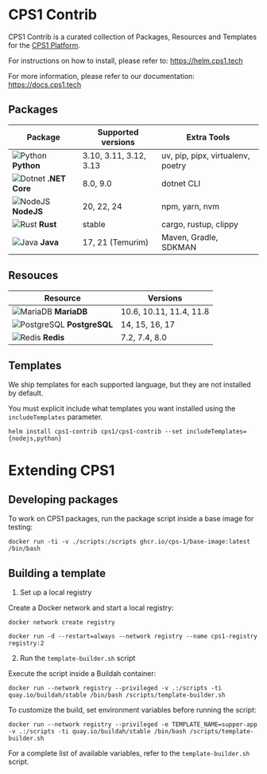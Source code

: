 # CPS1 Contrib

CPS1 Contrib is a curated collection of Packages, Resources and Templates for the [CPS1 Platform](https://cps1.tech).

For instructions on how to install, please refer to: https://helm.cps1.tech

For more information, please refer to our documentation: https://docs.cps1.tech

## Packages

| Package | Supported versions                          | Extra Tools                      |
|----------|-----------------------------------|----------------------------------|
| ![Python](https://cdn.jsdelivr.net/gh/devicons/devicon/icons/python/python-original.svg) **Python** | 3.10, 3.11, 3.12, 3.13                   | uv, pip, pipx, virtualenv, poetry           |
| ![Dotnet](https://cdn.jsdelivr.net/gh/devicons/devicon/icons/dotnetcore/dotnetcore-original.svg) **.NET Core** | 8.0, 9.0                | dotnet CLI                 |
| ![NodeJS](https://cdn.jsdelivr.net/gh/devicons/devicon/icons/nodejs/nodejs-original.svg) **NodeJS** | 20, 22, 24                    | npm, yarn, nvm                    |
| ![Rust](https://cdn.jsdelivr.net/gh/devicons/devicon@latest/icons/rust/rust-original.svg) **Rust** | stable       | cargo, rustup, clippy             |
| ![Java](https://cdn.jsdelivr.net/gh/devicons/devicon/icons/java/java-original.svg) **Java** | 17, 21 (Temurim)                    | Maven, Gradle, SDKMAN             |

## Resouces

| Resource | Versions                  |
|----------|---------------------------|
| ![MariaDB](https://cdn.jsdelivr.net/gh/devicons/devicon/icons/mariadb/mariadb-original.svg) **MariaDB** | 10.6, 10.11, 11.4, 11.8          |
| ![PostgreSQL](https://cdn.jsdelivr.net/gh/devicons/devicon/icons/postgresql/postgresql-original.svg) **PostgreSQL** | 14, 15, 16, 17              |
| ![Redis](https://cdn.jsdelivr.net/gh/devicons/devicon/icons/redis/redis-original.svg) **Redis** | 7.2, 7.4, 8.0                        |

## Templates

We ship templates for each supported language, but they are not installed by default.

You must explicit include what templates you want installed using the `includeTemplates` parameter.

```
helm install cps1-contrib cps1/cps1-contrib --set includeTemplates={nodejs,python}
```

# Extending CPS1

## Developing packages

To work on CPS1 packages, run the package script inside a base image for testing:

```
docker run -ti -v ./scripts:/scripts ghcr.io/cps-1/base-image:latest /bin/bash
```

## Building a template

1. Set up a local registry

Create a Docker network and start a local registry:

```
docker network create registry

docker run -d --restart=always --network registry --name cps1-registry registry:2
```

2. Run the `template-builder.sh` script

Execute the script inside a Buildah container:

```
docker run --network registry --privileged -v .:/scripts -ti quay.io/buildah/stable /bin/bash /scripts/template-builder.sh
```

To customize the build, set environment variables before running the script:

```
docker run --network registry --privileged -e TEMPLATE_NAME=supper-app -v .:/scripts -ti quay.io/buildah/stable /bin/bash /scripts/template-builder.sh
```

For a complete list of available variables, refer to the `template-builder.sh` script.
